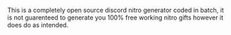 This is a completely open source discord nitro generator coded in batch, it is not guarenteed to generate you 100% free working nitro gifts however it does do as intended.
